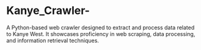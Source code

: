 # Kanye_Crawler-
A Python-based web crawler designed to extract and process data related to Kanye West. It showcases proficiency in web scraping, data processing, and information retrieval techniques. 

